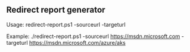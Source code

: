 ## Redirect report generator 

Usage: redirect-report.ps1 -sourceurl <sourceurlhead> -targeturl <targeturlhead>

Example: ./redirect-report.ps1 -sourceurl https://msdn.microsoft.com -targeturl https://msdn.microsoft.com/azure/aks
